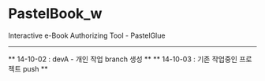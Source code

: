 PastelBook_w
============

Interactive e-Book Authorizing Tool - PastelGlue
___

** 14-10-02 : devA - 개인 작업 branch 생성 **
** 14-10-03 : 기존 작업중인 프로젝트 push **
